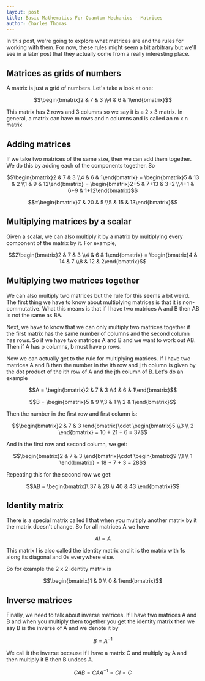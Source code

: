 ```yaml
---
layout: post
title: Basic Mathematics For Quantum Mechanics - Matrices
author: Charles Thomas
---
```


In this post, we're going to explore what matrices are and the rules for working with them. For now, these rules might seem a bit arbitrary but we'll see in a later post that they actually come from a really interesting place.

## Matrices as grids of numbers
A matrix is just a grid of numbers. Let's take a look at one:

$$\begin{bmatrix}2 & 7 & 3 \\4 & 6 & 1\end{bmatrix}$$

This matrix has 2 rows and 3 columns so we say it is a 2 x 3 matrix. In general, a matrix can have m rows and n columns and is called an m x n matrix
 
## Adding matrices
If we take two matrices of the same size, then we can add them together. We do this by adding each of the components together. So 

$$\begin{bmatrix}2 & 7 & 3 \\4 & 6 & 1\end{bmatrix} + \begin{bmatrix}5 & 13 & 2 \\1 & 9 & 12\end{bmatrix} = \begin{bmatrix}2+5 & 7+13 & 3+2 \\4+1 & 6+9 & 1+12\end{bmatrix}$$ 

$$=\begin{bmatrix}7 & 20 & 5 \\5 & 15 & 13\end{bmatrix}$$

## Multiplying matrices by a scalar
Given a scalar, we can also multiply it by a matrix by multiplying every component of the matrix by it. For example,

$$2\begin{bmatrix}2 & 7 & 3 \\4 & 6 & 1\end{bmatrix} = \begin{bmatrix}4 & 14 & 7 \\8 & 12 & 2\end{bmatrix}$$

## Multiplying two matrices together 
We can also multiply two matrices but the rule for this seems a bit weird. The first thing we have to know about multiplying matrices is that it is non-commutative. What this means is that if I have two matrices A and B then AB is not the same as BA.

Next, we have to know that we can only multiply two matrices together if the first matrix has the same number of columns and the second column has rows. So if we have two matrices A and B and we want to work out AB. Then if A has p columns, b must have p rows.

Now we can actually get to the rule for multiplying matrices. If I have two matrices A and B then the number in the ith row and j th column is given by the dot product of the ith row of A and the jth column of B. Let's do an example


$$A = \begin{bmatrix}2 & 7 & 3 \\4 & 6 & 1\end{bmatrix}$$

$$B = \begin{bmatrix}5 & 9 \\3 & 1 \\ 2 & 1\end{bmatrix}$$

Then the number in the first row and first column is:

$$\begin{bmatrix}2 & 7 & 3 \end{bmatrix}\cdot \begin{bmatrix}5 \\3 \\ 2 \end{bmatrix} = 10 + 21 + 6 = 37$$

And in the first row and second column, we get: 

$$\begin{bmatrix}2 & 7 & 3 \end{bmatrix}\cdot \begin{bmatrix}9 \\1 \\ 1 \end{bmatrix} = 18 + 7 + 3 = 28$$


Repeating this for the second row we get:


$$AB = \begin{bmatrix}\
37 & 28 \\
40 & 43
\end{bmatrix}$$

## Identity matrix
There is a special matrix called I that when you multiply another matrix by it the matrix doesn't change. So for all matrices A we have

$$AI = A$$

This matrix I is also called the identity matrix and it is the matrix with 1s along its diagonal and 0s everywhere else.

So for example the 2 x 2 identity matrix is

$$\begin{bmatrix}1 & 0 \\ 0 & 1\end{bmatrix}$$

## Inverse matrices
Finally, we need to talk about inverse matrices. If I have two matrices A and B and when you multiply them together you get the identity matrix then we say B is the inverse of A and we denote it by

$$B = A^{-1}$$

We call it the inverse because if I have a matrix C and multiply by A and then multiply it B then B undoes A. 

$$CAB = CAA^{-1} = CI = C$$
